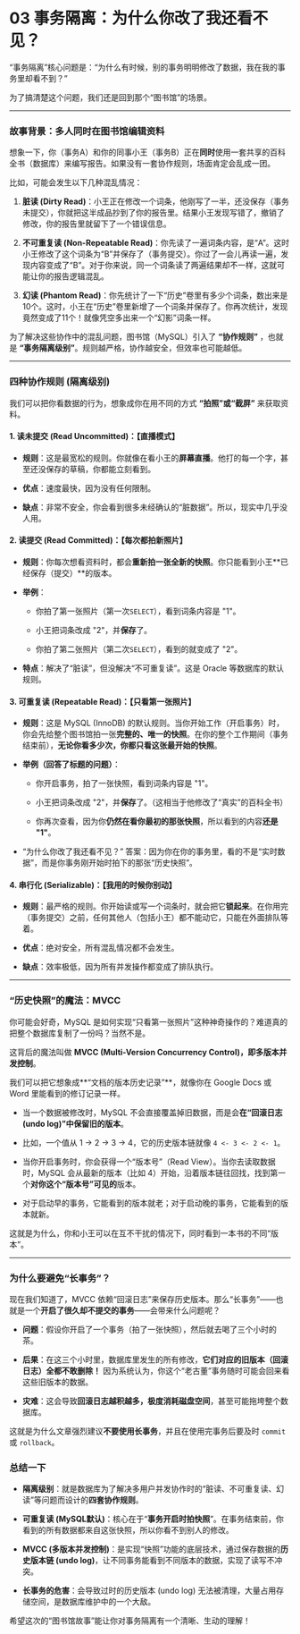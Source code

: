 # 03 事务隔离：为什么你改了我还看不见？

“事务隔离”核心问题是：“为什么有时候，别的事务明明修改了数据，我在我的事务里却看不到？”

为了搞清楚这个问题，我们还是回到那个“图书馆”的场景。

* * *

### 故事背景：多人同时在图书馆编辑资料

想象一下，你（事务A）和你的同事小王（事务B）正在**同时**使用一套共享的百科全书（数据库）来编写报告。如果没有一套协作规则，场面肯定会乱成一团。

比如，可能会发生以下几种混乱情况：

1. **脏读 (Dirty Read)**：小王正在修改一个词条，他刚写了一半，还没保存（事务未提交），你就把这半成品抄到了你的报告里。结果小王发现写错了，撤销了修改，你的报告里就留下了一个错误信息。

2. **不可重复读 (Non-Repeatable Read)**：你先读了一遍词条内容，是“A”。这时小王修改了这个词条为“B”并保存了（事务提交）。你过了一会儿再读一遍，发现内容变成了“B”。对于你来说，同一个词条读了两遍结果却不一样，这就可能让你的报告逻辑混乱。

3. **幻读 (Phantom Read)**：你先统计了一下“历史”卷里有多少个词条，数出来是10个。这时，小王在“历史”卷里新增了一个词条并保存了。你再次统计，发现竟然变成了11个！就像凭空多出来一个“幻影”词条一样。

为了解决这些协作中的混乱问题，图书馆（MySQL）引入了 **“协作规则”** ，也就是 **“事务隔离级别”**。规则越严格，协作越安全，但效率也可能越低。

* * *

### 四种协作规则 (隔离级别)

我们可以把你看数据的行为，想象成你在用不同的方式 **“拍照”或“截屏”** 来获取资料。

#### 1. 读未提交 (Read Uncommitted)：【直播模式】

* **规则**：这是最宽松的规则。你就像在看小王的**屏幕直播**。他打的每一个字，甚至还没保存的草稿，你都能立刻看到。

* **优点**：速度最快，因为没有任何限制。

* **缺点**：非常不安全，你会看到很多未经确认的“脏数据”。所以，现实中几乎没人用。

#### 2. 读提交 (Read Committed)：【每次都拍新照片】

* **规则**：你每次想看资料时，都会**重新拍一张全新的快照**。你只能看到小王**已经保存（提交）**的版本。

* **举例**：
  
  * 你拍了第一张照片（第一次`SELECT`），看到词条内容是 "1"。
  
  * 小王把词条改成 "2"，并**保存**了。
  
  * 你拍了第二张照片（第二次`SELECT`），看到的就变成了 "2"。

* **特点**：解决了“脏读”，但没解决“不可重复读”。这是 Oracle 等数据库的默认规则。

#### 3. 可重复读 (Repeatable Read)：【只看第一张照片】

* **规则**：这是 MySQL (InnoDB) 的默认规则。当你开始工作（开启事务）时，你会先给整个图书馆拍一张**完整的、唯一的快照**。在你的整个工作期间（事务结束前），**无论你看多少次，你都只看这张最开始的快照**。

* **举例（回答了标题的问题）**：
  
  * 你开启事务，拍了一张快照，看到词条内容是 "1"。
  
  * 小王把词条改成 "2"，并**保存**了。（这相当于他修改了“真实”的百科全书）
  
  * 你再次查看，因为你**仍然在看你最初的那张快照**，所以看到的内容**还是 "1"**。

* “为什么你改了我还看不见？”
  答案：因为你在你的事务里，看的不是“实时数据”，而是你事务刚开始时拍下的那张“历史快照”。

#### 4. 串行化 (Serializable)：【我用的时候你别动】

* **规则**：最严格的规则。你开始读或写一个词条时，就会把它**锁起来**。在你用完（事务提交）之前，任何其他人（包括小王）都不能动它，只能在外面排队等着。

* **优点**：绝对安全，所有混乱情况都不会发生。

* **缺点**：效率极低，因为所有并发操作都变成了排队执行。

* * *

### “历史快照”的魔法：MVCC

你可能会好奇，MySQL 是如何实现“只看第一张照片”这种神奇操作的？难道真的把整个数据库复制了一份吗？当然不是。

这背后的魔法叫做 **MVCC (Multi-Version Concurrency Control)，即多版本并发控制**。

我们可以把它想象成**“文档的版本历史记录”**，就像你在 Google Docs 或 Word 里能看到的修订记录一样。

* 当一个数据被修改时，MySQL 不会直接覆盖掉旧数据，而是会**在“回滚日志 (undo log)”中保留旧的版本**。

* 比如，一个值从 1 -> 2 -> 3 -> 4，它的历史版本链就像 `4 <- 3 <- 2 <- 1`。

* 当你开启事务时，你会获得一个“版本号”（Read View）。当你去读取数据时，MySQL 会从最新的版本（比如 4）开始，沿着版本链往回找，找到第一个**对你这个“版本号”可见的**版本。

* 对于启动早的事务，它能看到的版本就老；对于启动晚的事务，它能看到的版本就新。

这就是为什么，你和小王可以在互不干扰的情况下，同时看到一本书的不同“版本”。

* * *

### 为什么要避免“长事务”？

现在我们知道了，MVCC 依赖“回滚日志”来保存历史版本。那么“长事务”——也就是一个**开启了很久却不提交的事务**——会带来什么问题呢？

* **问题**：假设你开启了一个事务（拍了一张快照），然后就去喝了三个小时的茶。

* **后果**：在这三个小时里，数据库里发生的所有修改，**它们对应的旧版本（回滚日志）全都不敢删除！** 因为系统认为，你这个“老古董”事务随时可能会回来看这些旧版本的数据。

* **灾难**：这会导致**回滚日志越积越多，极度消耗磁盘空间**，甚至可能拖垮整个数据库。

这就是为什么文章强烈建议**不要使用长事务**，并且在使用完事务后要及时 `commit` 或 `rollback`。

### 总结一下

* **隔离级别**：就是数据库为了解决多用户并发协作时的“脏读、不可重复读、幻读”等问题而设计的**四套协作规则**。

* **可重复读 (MySQL默认)**：核心在于“**事务开启时拍快照**”。在事务结束前，你看到的所有数据都来自这张快照，所以你看不到别人的修改。

* **MVCC (多版本并发控制)**：是实现“快照”功能的底层技术，通过保存数据的**历史版本链 (undo log)**，让不同事务能看到不同版本的数据，实现了读写不冲突。

* **长事务的危害**：会导致过时的历史版本 (undo log) 无法被清理，大量占用存储空间，是数据库维护中的一个大敌。

希望这次的“图书馆故事”能让你对事务隔离有一个清晰、生动的理解！


